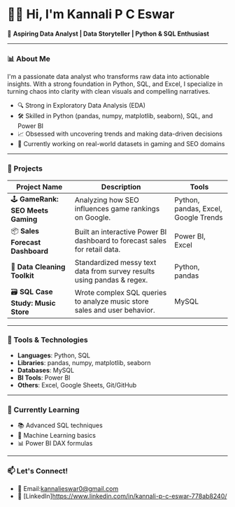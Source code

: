 # 👩‍💻 Hi, I'm Kannali P C Eswar

🎯 **Aspiring Data Analyst | Data Storyteller | Python & SQL Enthusiast**

---

### 📊 About Me

I'm a passionate data analyst who transforms raw data into actionable insights. With a strong foundation in Python, SQL, and Excel, I specialize in turning chaos into clarity with clean visuals and compelling narratives.

- 🔍 Strong in Exploratory Data Analysis (EDA)
- 🛠 Skilled in Python (pandas, numpy, matplotlib, seaborn), SQL, and Power BI
- 📈 Obsessed with uncovering trends and making data-driven decisions
- 🚀 Currently working on real-world datasets in gaming and SEO domains

---

### 💼 Projects

| Project Name | Description | Tools |
|--------------|-------------|-------|
| 🕹 **GameRank: SEO Meets Gaming** | Analyzing how SEO influences game rankings on Google. | Python, pandas, Excel, Google Trends |
| 📦 **Sales Forecast Dashboard** | Built an interactive Power BI dashboard to forecast sales for retail data. | Power BI, Excel |
| 🧼 **Data Cleaning Toolkit** | Standardized messy text data from survey results using pandas & regex. | Python, pandas |
| 🗃 **SQL Case Study: Music Store** | Wrote complex SQL queries to analyze music store sales and user behavior. | MySQL |

---

### 🧰 Tools & Technologies

- **Languages**: Python, SQL
- **Libraries**: pandas, numpy, matplotlib, seaborn
- **Databases**: MySQL
- **BI Tools**: Power BI
- **Others**: Excel, Google Sheets, Git/GitHub

---

### 📌 Currently Learning

- 📚 Advanced SQL techniques
- 🤖 Machine Learning basics
- 📊 Power BI DAX formulas

---

### 📫 Let's Connect!

- 📧 Email:kannalieswar0@gmail.com
- 🔗 [LinkedIn]https://www.linkedin.com/in/kannali-p-c-eswar-778ab8240/

